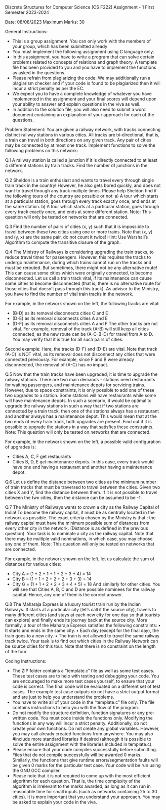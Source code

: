 Discrete Structures for Computer Science (CS F222)
Assignment - 1
First Semester 2023-2024

Date: 08/08/2023
Maximum Marks: 30

General Instructions:
-	This is a group assignment. You can only work with the members of your group, which has been submitted already
-	You must implement the following assignment using C language only.
-	In this assignment, you have to write a program that can solve certain problems related to concepts of relations and graph theory. A template file has been provided to you and you have to implement the functions as asked in the questions. 
-	Please refrain from plagiarizing the code. We may additionally run a plagiarism checker and if your code is found to be plagiarized then it will incur a strict penalty as per the EC.
-	We expect you to have a complete knowledge of whatever you have implemented in the assignment and your final scores will depend upon your ability to answer and explain questions in the viva as well.
-	In addition to the solution file, you will also need to submit a word document containing an explanation of your approach for each of the questions.

Problem Statement:
You are given a railway network, with tracks connecting distinct railway stations in various cities. All tracks are bi-directional, that is, a train can travel in both directions on any given track. Any pair of cities may be connected  by at most one track.
Implement functions to solve the following problems on this network:

Q.1 A railway station is called a junction if it is directly connected to at least 4 different stations by train tracks. Find the number of junctions in the network. 

Q.2 Sheldon is a train enthusiast and wants to travel every through single train track in the country! However, he also gets bored quickly, and does not want to travel through any track multiple times. Please help Sheldon find if the following tours of the country are possible or not:
a)	A tour which starts at a particular station, goes through every track exactly once, and ends at the same station. 
b)	A tour which starts at a particular station, goes through every track exactly once, and ends at some different station. 
Note: This question will only be tested on networks that are connected.

Q.3 Find the number of pairs of cities (x, y) such that it is impossible to travel between these two cities using one or more trains. Note that (x, y) and (y, x) are the same pair, do not count it twice! Hint: Use Warshall’s Algorithm to compute the transitive closure of the graph. 

Q.4 The Ministry of Railways is considering upgrading the train tracks, to reduce travel times for passengers. However, this requires the tracks to undergo maintenance, during which trains cannot run on the tracks and must be rerouted. But sometimes, there might not be any alternative route! This can cause some cities which were originally connected, to become disconnected. Let us call a train track vital, if its maintenance can cause some cities to become disconnected (that is, there is no alternative route for those cities that doesn’t pass through this track). 
As advisor to the Ministry, you have to find the number of vital train tracks in the network.

For example, in the network shown on the left, the following tracks are vital:
-	(B-D) as its removal disconnects cities C and E
-	(D-E) as its removal disconnects cities A and E
-	(D-F) as its removal disconnects cities A and F
The other tracks are not vital. For example, removal of the track (A-B) will still keep all cities connected, as the new route can be (A-C-B-D) for travel from A to D. You may verify that it is true for all such pairs of cities.

Second example: Here, the tracks (D-F) and (D-E) are vital. Note that track (A-C) is NOT vital, as its removal does not disconnect any cities that were connected previously. For example, since F and B were already disconnected, the removal of (A-C) has no impact.






Q.5 Now that the train tracks have been upgraded, it is time to upgrade the railway stations. There are two main demands - stations need restaurants for waiting passengers, and maintenance depots for servicing trains. However, due to space constraints, it is only possible to add one of these two upgrades to a station. Some stations will have restaurants while some will have maintenance depots. 
In such a scenario, it would be optimal to upgrade the railway stations in such a way that if two stations are connected by a train track, then one of the stations always has a restaurant and another always has a maintenance depot. This would mean that at the two ends of every train track, both upgrades are present. Find out if it is possible to upgrade the stations in a way that satisfies these constraints.
Note: This question will only be tested on networks that are connected.


For example, in the network shown on the left, a possible valid configuration of upgrades is:
-	Cities A, C, F get restaurants
-	Cities B, D, E get maintenance depots. 
In this case, every track would have one end having a restaurant and another having a maintenance depot.




Q.6 Let us define the distance between two cities as the minimum number of train tracks that must be traversed to travel between the cities. Given two cities X and Y, find the distance between them. If it is not possible to travel between the two cities, then the distance can be assumed to be -1. 

Q.7 The Ministry of Railways wants to crown a city as the Railway Capital of India! To become the railway capital, it must be as centrally located in the network as possible. The exact criteria chosen by the Ministry is that : the railway capital must have the minimum possible sum of distances from every other city in the network. (Distance is as defined in the previous question). Your task is to nominate a city as the railway capital. Note that there may be multiple valid nominations, in which case, you may choose any one of them. Note: This question will only be tested on networks that are connected. 


For example, in the network shown on the left, let us calculate the sum of distances for various cities:
-	City A = (1 + 2 + 1 + 1 + 2 + 3 + 4) = 14
-	City B = (1 + 1 + 2 + 2 + 2 + 3 + 3) = 14
-	City G = (1 + 1 + 2 + 2 + 3 + 4 + 5) = 18
And similarly for other cities. You will see that Cities A, B, C and D are possible nominees for the railway capital. Hence, any one of them is the correct answer.



Q.8 The Maharaja Express is a luxury tourist train run by the Indian Railways. It starts at a particular city (let’s call it the source city), travels to many different cities (and stays at each new city for one day so that tourists can explore) and finally ends its journey back at the source city. 
More formally, a tour of the Maharaja Express satisfies the following constraints:
•	It starts and ends in the same city. 
•	Each day (except for the final day), the train goes to a new city.
•	The train is not allowed to travel the same railway track twice.
Your task is to find out which cities in the Railway Network can be source cities for this tour. Note that there is no constraint on the length of the tour.


Coding Instructions:
-	The ZIP folder contains a “template.c” file as well as some test cases. These test cases are to help with testing and debugging your code. You are encouraged to make more test cases yourself, to ensure that your code is correct. The final code will be evaluated on a different set of test cases. The example test case outputs do not have a strict output format and are just to help you understand the problems. 
-	You have to write all of your code in the “template.c” file only. The file contains instructions to help you with the flow of the program. 
-	Do not modify the structure definition, function signatures or any pre-written code. You must code inside the functions only. Modifying the functions in any way will incur a strict penalty. Additionally, do not create your own functions. Do not create any global variables. However, you may call already created functions from anywhere. You may also #include more standard libraries if desired (although it is possible to solve the entire assignment with the libraries included in template.c). 
-	Please ensure that your code compiles successfully before submitting. Files that do not compile successfully will be awarded 0 marks. Similarly, the functions that give runtime errors/segmentation faults will be given 0 marks for the particular test case. Your code will be run using the GNU GCC compiler.
-	Please note that it is not required to come up with the most efficient algorithm for each question. That is, the time complexity of the algorithm is irrelevant to the marks awarded, as long as it can run in reasonable time for small inputs (such as networks containing 25 to 30 cities). It is more important that you understand your approach. You may be asked to explain your code in the viva. 


